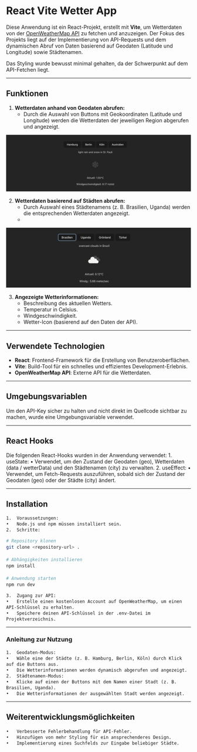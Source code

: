 # React Vite Wetter App

Diese Anwendung ist ein React-Projekt, erstellt mit **Vite**, um Wetterdaten von der [OpenWeatherMap API](https://openweathermap.org/) zu fetchen und anzuzeigen. Der Fokus des Projekts liegt auf der Implementierung von API-Requests und dem dynamischen Abruf von Daten basierend auf Geodaten (Latitude und Longitude) sowie Städtenamen.

Das Styling wurde bewusst minimal gehalten, da der Schwerpunkt auf dem API-Fetchen liegt.

---

## Funktionen

1. **Wetterdaten anhand von Geodaten abrufen:**
   - Durch die Auswahl von Buttons mit Geokoordinaten (Latitude und Longitude) werden die Wetterdaten der jeweiligen Region abgerufen und angezeigt.

![screenshot](./public/LonLat.png)

2. **Wetterdaten basierend auf Städten abrufen:**
   - Durch Auswahl eines Städtenamens (z. B. Brasilien, Uganda) werden die entsprechenden Wetterdaten angezeigt.
   - 
![screenshot](./public/City.png)

3. **Angezeigte Wetterinformationen:**
   - Beschreibung des aktuellen Wetters.
   - Temperatur in Celsius.
   - Windgeschwindigkeit.
   - Wetter-Icon (basierend auf den Daten der API).

---

## Verwendete Technologien

- **React**: Frontend-Framework für die Erstellung von Benutzeroberflächen.
- **Vite**: Build-Tool für ein schnelles und effizientes Development-Erlebnis.
- **OpenWeatherMap API**: Externe API für die Wetterdaten.

---

## Umgebungsvariablen

Um den API-Key sicher zu halten und nicht direkt im Quellcode sichtbar zu machen, wurde eine Umgebungsvariable verwendet. 

---

## React Hooks

Die folgenden React-Hooks wurden in der Anwendung verwendet:
	1.	useState:
	•	Verwendet, um den Zustand der Geodaten (geo), Wetterdaten (data / wetterData) und den Städtenamen (city) zu verwalten.
	2.	useEffect:
	•	Verwendet, um Fetch-Requests auszuführen, sobald sich der Zustand der Geodaten (geo) oder der Städte (city) ändert.

---

## Installation

	1.	Voraussetzungen:
	•	Node.js und npm müssen installiert sein.
	2.	Schritte:
```bash
# Repository klonen
git clone <repository-url> .

# Abhängigkeiten installieren
npm install

# Anwendung starten
npm run dev
```

	3.	Zugang zur API:
	•	Erstelle einen kostenlosen Account auf OpenWeatherMap, um einen API-Schlüssel zu erhalten.
	•	Speichere deinen API-Schlüssel in der .env-Datei im Projektverzeichnis.

--- 

### Anleitung zur Nutzung

	1.	Geodaten-Modus:
	•	Wähle eine der Städte (z. B. Hamburg, Berlin, Köln) durch Klick auf die Buttons aus.
	•	Die Wetterinformationen werden dynamisch abgerufen und angezeigt.
	2.	Städtenamen-Modus:
	•	Klicke auf einen der Buttons mit dem Namen einer Stadt (z. B. Brasilien, Uganda).
	•	Die Wetterinformationen der ausgewählten Stadt werden angezeigt.

---

## Weiterentwicklungsmöglichkeiten

	•	Verbesserte Fehlerbehandlung für API-Fehler.
	•	Hinzufügen von mehr Styling für ein ansprechenderes Design.
	•	Implementierung eines Suchfelds zur Eingabe beliebiger Städte.